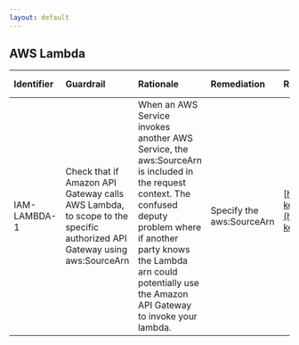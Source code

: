 ```yaml
---
layout: default
---
```


## AWS Lambda

| Identifier   | Guardrail                                                                                                              | Rationale                                                                                                                                                                                                                                          | Remediation               | References                                                                                                                                                                                                                                   | Policy                  | IAM Actions   |
|:-------------|:-----------------------------------------------------------------------------------------------------------------------|:---------------------------------------------------------------------------------------------------------------------------------------------------------------------------------------------------------------------------------------------------|:--------------------------|:---------------------------------------------------------------------------------------------------------------------------------------------------------------------------------------------------------------------------------------------|:------------------------|:--------------|
| IAM-LAMBDA-1 | Check that if Amazon API Gateway calls AWS Lambda, to scope to the specific authorized API Gateway using aws:SourceArn | When an AWS Service invokes another AWS Service, the aws:SourceArn is included in the request context. The confused deputy problem where if another party knows the Lambda arn could potentially use the Amazon API Gateway to invoke your lambda. | Specify the aws:SourceArn | [https://docs.aws.amazon.com/IAM/latest/UserGuide/reference_policies_condition-keys.html#condition-keys-sourcearn](https://docs.aws.amazon.com/IAM/latest/UserGuide/reference_policies_condition-keys.html#condition-keys-sourcearn)<br><br> | Lambda resource policy. |               |